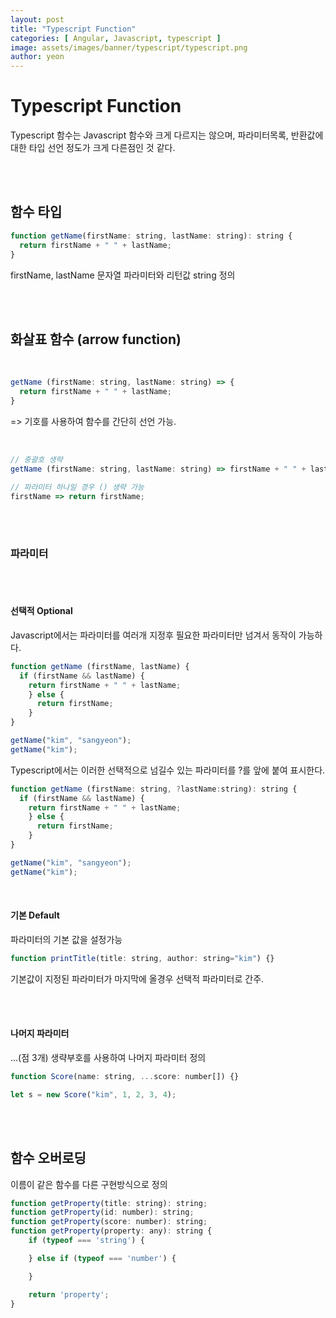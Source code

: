 ```yaml
---
layout: post
title: "Typescript Function" 
categories: [ Angular, Javascript, typescript ]
image: assets/images/banner/typescript/typescript.png
author: yeon
---
```


# Typescript Function
Typescript 함수는 Javascript 함수와 크게 다르지는 않으며, 파라미터목록, 반환값에 대한 타입 선언 정도가 크게 다른점인 것 같다.

<br><br>

## 함수 타입
```javascript
function getName(firstName: string, lastName: string): string {
  return firstName + " " + lastName;
}
```
firstName, lastName 문자열 파라미터와 리턴값 string 정의

<br><br>

## 화살표 함수 (arrow function)

<br>

```javascript
getName (firstName: string, lastName: string) => {
  return firstName + " " + lastName;
}
```
=> 기호를 사용하여 함수를 간단히 선언 가능.

<br>

```javascript
// 중괄호 생략
getName (firstName: string, lastName: string) => firstName + " " + lastName;

// 파라미터 하나일 경우 () 생략 가능
firstName => return firstName;
```

<br><br>

### 파라미터

<br><br>

#### 선택적 Optional
Javascript에서는 파라미터를 여러개 지정후 필요한 파라미터만 넘겨서 동작이 가능하다.
```javascript
function getName (firstName, lastName) {
  if (firstName && lastName) {
    return firstName + " " + lastName;
    } else {
      return firstName;
    }
}

getName("kim", "sangyeon");
getName("kim");
```

Typescript에서는 이러한 선택적으로 넘길수 있는 파라미터를 ?를 앞에 붙여 표시한다.
```javascript
function getName (firstName: string, ?lastName:string): string {
  if (firstName && lastName) {
    return firstName + " " + lastName;
    } else {
      return firstName;
    }
}

getName("kim", "sangyeon");
getName("kim");
```

<br>

#### 기본 Default
파라미터의 기본 값을 설정가능
```javascript
function printTitle(title: string, author: string="kim") {}
```
기본값이 지정된 파라미터가 마지막에 올경우 선택적 파라미터로 간주.

<br><br>

#### 나머지 파라미터
...(점 3개) 생략부호를 사용하여 나머지 파라미터 정의
```javascript
function Score(name: string, ...score: number[]) {}

let s = new Score("kim", 1, 2, 3, 4);
```

<br><br>

## 함수 오버로딩
이름이 같은 함수를 다른 구현방식으로 정의
```javascript
function getProperty(title: string): string;
function getProperty(id: number): string;
function getProperty(score: number): string;
function getProperty(property: any): string {
    if (typeof === 'string') {

    } else if (typeof === 'number') {

    }

    return 'property';
}
```





<br><br><br>